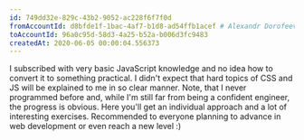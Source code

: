 ```yaml
---
id: 749dd32e-829c-43b2-9052-ac228f6f7f0d 
fromAccountId: d8bfde1f-1bac-4af7-b1d8-ad54ffb1acef # Alexandr Dorofeev
toAccountId: 96a0c95d-58d3-4a25-b52a-b006d3fc9483
createdAt: 2020-06-05 00:00:04.556373	
---
```


I subscribed with very basic JavaScript knowledge and no idea how to convert it to something
practical. I didn't expect that hard topics of CSS and JS will be explained to me in so clear
manner. Note, that I never programmed before and, while I'm still far from being a confident engineer,
the progress is obvious. Here you'll get an individual approach and a lot of interesting exercises.
Recommended to everyone planning to advance in web development or even reach a new level :)
